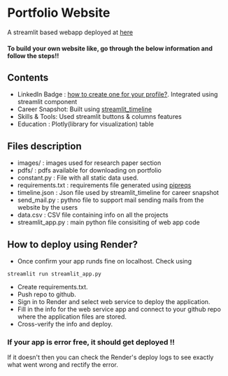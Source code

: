 # Portfolio Website

A streamlit based webapp deployed at [here](https://portfolio-website-2h1e.onrender.com/)

#### To build your own website like, go through the below information and follow the steps!!

## Contents

- LinkedIn Badge : [how to create one for your profile?](https://www.linkedin.com/pulse/how-create-linkedin-badge-your-website-amy-wallin/). Integrated using streamlit component
- Career Snapshot: Built using [streamlit_timeline](https://pypi.org/project/streamlit-timeline/)
- Skills & Tools: Used streamlit buttons & columns features
- Education : Plotly(library for visualization) table

## Files description
* images/ : images used for research paper section
* pdfs/ : pdfs available for downloading on portfolio
* constant.py : File with all static data used. 
* requirements.txt : requirements file generated using [pipreqs](https://pypi.org/project/pipreqs/)
* timeline.json : Json file used by streamlit_timeline for career snapshot
* send_mail.py : pythno file to support mail sending mails from the website by the users
* data.csv : CSV file containing info on all the projects
* streamlit_app.py : main python file consisiting of web app code

## How to deploy using Render?
* Once confirm your app runds fine on localhost. Check using 
```
streamlit run streamlit_app.py 
```
* Create requirements.txt. 
* Push repo to github.
* Sign in to Render and select web service to deploy the application. 
* Fill in the info for the web service app and connect to your github repo where the application files are stored. 
* Cross-verify the info and deploy.

### If your app is error free, it should get deployed !!
If it doesn't then you can check the Render's deploy logs to see exactly what went wrong and rectify the error.
